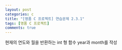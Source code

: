 ```yaml
---
layout: post
categories: c
title: "[명품 C 프로젝트] 연습문제 2.3.1"
tags: [명품 C 프로젝트]
comments: true
---
```


현재의 연도와 월을 반환하는 int 형 함수 year과 month를 작성

<script src="https://gist.github.com/Junhyeon2/e0429650168139be98d0402def2b6227.js"></script>
